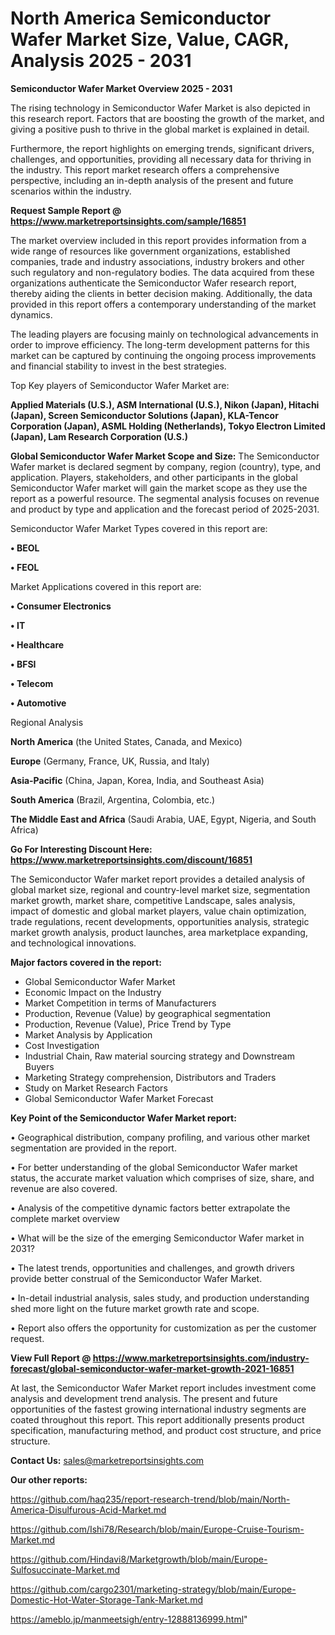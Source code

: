 # North America Semiconductor Wafer Market Size, Value, CAGR, Analysis 2025 - 2031

<Strong> Semiconductor Wafer Market Overview 2025 - 2031</strong>

The rising technology in Semiconductor Wafer Market is also depicted in this research report. Factors that are boosting the growth of the market, and giving a positive push to thrive in the global market is explained in detail.

Furthermore, the report highlights on emerging trends, significant drivers, challenges, and opportunities, providing all necessary data for thriving in the industry. This report market research offers a comprehensive perspective, including an in-depth analysis of the present and future scenarios within the industry.

<strong>Request Sample Report @ <a href=https://www.marketreportsinsights.com/sample/16851>https://www.marketreportsinsights.com/sample/16851</a></strong>

The market overview included in this report provides information from a wide range of resources like government organizations, established companies, trade and industry associations, industry brokers and other such regulatory and non-regulatory bodies. The data acquired from these organizations authenticate the Semiconductor Wafer research report, thereby aiding the clients in better decision making. Additionally, the data provided in this report offers a contemporary understanding of the market dynamics.

The leading players are focusing mainly on technological advancements in order to improve efficiency. The long-term development patterns for this market can be captured by continuing the ongoing process improvements and financial stability to invest in the best strategies.

Top Key players of Semiconductor Wafer Market are:

<strong>Applied Materials (U.S.), ASM International (U.S.), Nikon (Japan), Hitachi (Japan), Screen Semiconductor Solutions (Japan), KLA-Tencor Corporation (Japan), ASML Holding (Netherlands), Tokyo Electron Limited (Japan), Lam Research Corporation (U.S.)</strong>

<strong><b>Global Semiconductor Wafer Market Scope and Size:</b></strong>
The Semiconductor Wafer market is declared segment by company, region (country), type, and application. Players, stakeholders, and other participants in the global Semiconductor Wafer market will gain the market scope as they use the report as a powerful resource. The segmental analysis focuses on revenue and product by type and application and the forecast period of 2025-2031.

Semiconductor Wafer Market Types covered in this report are:

<strong>• BEOL

• FEOL</strong>

Market Applications covered in this report are:

<strong>• Consumer Electronics

• IT

• Healthcare

• BFSI

• Telecom

• Automotive</strong> 

Regional Analysis

<strong>North America</strong> (the United States, Canada, and Mexico)

<strong>Europe</strong> (Germany, France, UK, Russia, and Italy)

<strong>Asia-Pacific</strong> (China, Japan, Korea, India, and Southeast Asia)

<strong>South America</strong> (Brazil, Argentina, Colombia, etc.)

<strong>The Middle East and Africa</strong> (Saudi Arabia, UAE, Egypt, Nigeria, and South Africa)

<strong>Go For Interesting Discount Here: <a href=https://www.marketreportsinsights.com/discount/16851>https://www.marketreportsinsights.com/discount/16851</a></strong>

The Semiconductor Wafer market report provides a detailed analysis of global market size, regional and country-level market size, segmentation market growth, market share, competitive Landscape, sales analysis, impact of domestic and global market players, value chain optimization, trade regulations, recent developments, opportunities analysis, strategic market growth analysis, product launches, area marketplace expanding, and technological innovations.

<strong><b>Major factors covered in the report:</b></strong>
<ul>
  <li>Global Semiconductor Wafer Market </li>
  <li>Economic Impact on the Industry</li>
  <li>Market Competition in terms of Manufacturers</li>
  <li>Production, Revenue (Value) by geographical segmentation</li>
  <li>Production, Revenue (Value), Price Trend by Type</li>
  <li>Market Analysis by Application</li>
  <li>Cost Investigation</li>
  <li>Industrial Chain, Raw material sourcing strategy and Downstream Buyers</li>
  <li>Marketing Strategy comprehension, Distributors and Traders</li>
  <li>Study on Market Research Factors</li>
  <li>Global Semiconductor Wafer Market Forecast</li>
</ul>

<strong><b>Key Point of the Semiconductor Wafer Market report:</b></strong>

• Geographical distribution, company profiling, and various other market segmentation are provided in the report.

• For better understanding of the global Semiconductor Wafer market status, the accurate market valuation which comprises of size, share, and revenue are also covered.

• Analysis of the competitive dynamic factors better extrapolate the complete market overview

• What will be the size of the emerging Semiconductor Wafer market in 2031?

• The latest trends, opportunities and challenges, and growth drivers provide better construal of the Semiconductor Wafer Market.

• In-detail industrial analysis, sales study, and production understanding shed more light on the future market growth rate and scope.

• Report also offers the opportunity for customization as per the customer request.

<strong><b>View Full Report @ <a href=https://www.marketreportsinsights.com/industry-forecast/global-semiconductor-wafer-market-growth-2021-16851>https://www.marketreportsinsights.com/industry-forecast/global-semiconductor-wafer-market-growth-2021-16851</a></b></strong>


At last, the Semiconductor Wafer Market report includes investment come analysis and development trend analysis. The present and future opportunities of the fastest growing international industry segments are coated throughout this report. This report additionally presents product specification, manufacturing method, and product cost structure, and price structure.

<strong>Contact Us:</strong>
sales@marketreportsinsights.com

<strong>Our other reports:</strong>

<a href=https://github.com/haq235/report-research-trend/blob/main/North-America-Disulfurous-Acid-Market.md>https://github.com/haq235/report-research-trend/blob/main/North-America-Disulfurous-Acid-Market.md</a>

<a href=https://github.com/Ishi78/Research/blob/main/Europe-Cruise-Tourism-Market.md>https://github.com/Ishi78/Research/blob/main/Europe-Cruise-Tourism-Market.md</a>

<a href=https://github.com/Hindavi8/Marketgrowth/blob/main/Europe-Sulfosuccinate-Market.md>https://github.com/Hindavi8/Marketgrowth/blob/main/Europe-Sulfosuccinate-Market.md</a>

<a href=https://github.com/cargo2301/marketing-strategy/blob/main/Europe-Domestic-Hot-Water-Storage-Tank-Market.md>https://github.com/cargo2301/marketing-strategy/blob/main/Europe-Domestic-Hot-Water-Storage-Tank-Market.md</a>

<a href=https://ameblo.jp/manmeetsigh/entry-12888136999.html>https://ameblo.jp/manmeetsigh/entry-12888136999.html</a>"

